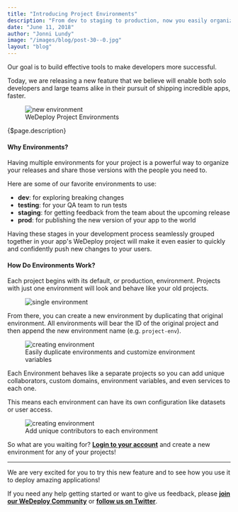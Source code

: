 ```yaml
---
title: "Introducing Project Environments"
description: "From dev to staging to production, now you easily organize, duplicate and manage multiple application stages with WeDeploy Project Environments."
date: "June 11, 2018"
author: "Jonni Lundy"
image: "/images/blog/post-30--0.jpg"
layout: "blog"
---
```


<article>

Our goal is to build effective tools to make developers more successful.

Today, we are releasing a new feature that we believe will enable both solo developers and large teams alike in their pursuit of shipping incredible apps, faster.

<figure>
  <img src="/images/blog/post-30--0.jpg" alt="new environment">
  <figcaption>WeDeploy Project Environments</figcaption>
</figure>

{$page.description}

#### Why Environments?

Having multiple environments for your project is a powerful way to organize your releases and share those versions with the people you need to.

Here are some of our favorite environments to use:

* **dev**: for exploring breaking changes
* **testing**: for your QA team to run tests
* **staging**: for getting feedback from the team about the upcoming release
* **prod**: for publishing the new version of your app to the world

Having these stages in your development process seamlessly grouped together in your app's WeDeploy project will make it even easier to quickly and confidently push new changes to your users.

#### How Do Environments Work?

Each project begins with its default, or production, environment. Projects with just one environment will look and behave like your old projects.

<figure>
  <img class="blog-img-shadow" src="/images/blog/post-30--1.png" alt="single environment">
</figure>

From there, you can create a new environment by duplicating that original environment. All environments will bear the ID of the original project and then append the new environment name (e.g. `project-env`).

<figure>
  <img class="blog-img-shadow" src="/images/blog/post-30--2.png" alt="creating environment">
  <figcaption>Easily duplicate environments and customize environment variables</figcaption>
</figure>

Each Environment behaves like a separate projects so you can add unique collaborators, custom domains, environment variables, and even services to each one.

This means each environment can have its own configuration like datasets or user access.

<figure>
  <img class="blog-img-shadow" src="/images/blog/post-30--3.png" alt="creating environment">
  <figcaption>Add unique contributors to each environment</figcaption>
</figure>

So what are you waiting for? **[Login to your account](https://console.wedeploy.com)** and create a new environment for any of your projects!

---

We are very excited for you to try this new feature and to see how you use it to deploy amazing applications!

If you need any help getting started or want to give us feedback, please **[join our WeDeploy Community](https://chat.wedeploy.com)** or **[follow us on Twitter](https://twitter.com/wedeploy)**.

</article>
